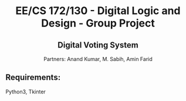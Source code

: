 <h1 align="center">EE/CS  172/130 - Digital Logic and Design - Group Project</h1>
<h2 align="center">Digital Voting System</h2>
<p align="center">Partners: Anand Kumar, M. Sabih, Amin Farid</p>

## Requirements:
Python3, Tkinter
